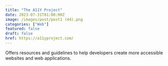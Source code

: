 ```yaml
---
title: "The A11Y Project"
date: 2023-07-31T01:00:00Z
image: /images/post/post1 (44).png
categories: ["Web"]
featured: false
draft: false
href: https://a11yproject.com/
---
```

Offers resources and guidelines to help developers create more accessible websites and web applications.
